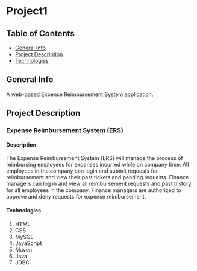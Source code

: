 # Project1
## Table of Contents
* [General Info](#general-info)
* [Project Description](#project-description)
* [Technologies](#technologies)
## General Info
A web-based Expense Reimbursement System application.
## Project Description
### Expense Reimbursement System (ERS)
#### Description
The Expense Reimbursement System (ERS) will manage the process of reimbursing employees for expenses incurred while on company time. All employees in the company can login and submit requests for reimbursement and view their past tickets and pending requests. Finance managers can log in and view all reimbursement requests and past history for all employees in the company. Finance managers are authorized to approve and deny requests for expense reimbursement.

#### Technologies
1. HTML
2. CSS
3. MySQL
4. JavaScript
5. Maven
6. Java
7. JDBC
